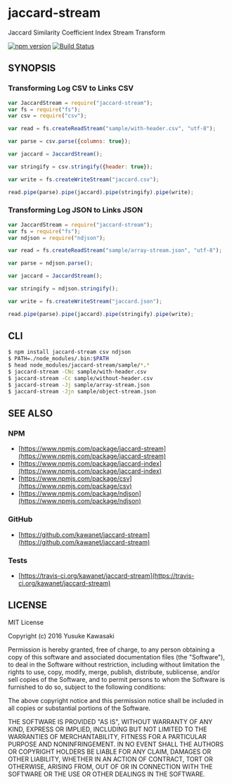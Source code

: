 # jaccard-stream

Jaccard Similarity Coefficient Index Stream Transform

[![npm version](https://badge.fury.io/js/jaccard-stream.svg)](http://badge.fury.io/js/jaccard-stream) [![Build Status](https://travis-ci.org/kawanet/jaccard-stream.svg?branch=master)](https://travis-ci.org/kawanet/jaccard-stream)

## SYNOPSIS

### Transforming Log CSV to Links CSV

```js
var JaccardStream = require("jaccard-stream");
var fs = require("fs");
var csv = require("csv");

var read = fs.createReadStream("sample/with-header.csv", "utf-8");

var parse = csv.parse({columns: true});

var jaccard = JaccardStream();

var stringify = csv.stringify({header: true});

var write = fs.createWriteStream("jaccard.csv");

read.pipe(parse).pipe(jaccard).pipe(stringify).pipe(write);
```

### Transforming Log JSON to Links JSON

```js
var JaccardStream = require("jaccard-stream");
var fs = require("fs");
var ndjson = require("ndjson");

var read = fs.createReadStream("sample/array-stream.json", "utf-8");

var parse = ndjson.parse();

var jaccard = JaccardStream();

var stringify = ndjson.stringify();

var write = fs.createWriteStream("jaccard.json");

read.pipe(parse).pipe(jaccard).pipe(stringify).pipe(write);
```

## CLI

```sh
$ npm install jaccard-stream csv ndjson
$ PATH=./node_modules/.bin:$PATH
$ head node_modules/jaccard-stream/sample/*.*
$ jaccard-stream -CNc sample/with-header.csv
$ jaccard-stream -Cc sample/without-header.csv
$ jaccard-stream -Jj sample/array-stream.json 
$ jaccard-stream -Jjn sample/object-stream.json 
```

## SEE ALSO

### NPM

- [https://www.npmjs.com/package/jaccard-stream](https://www.npmjs.com/package/jaccard-stream)
- [https://www.npmjs.com/package/jaccard-index](https://www.npmjs.com/package/jaccard-index)
- [https://www.npmjs.com/package/csv](https://www.npmjs.com/package/csv)
- [https://www.npmjs.com/package/ndjson](https://www.npmjs.com/package/ndjson)

### GitHub

- [https://github.com/kawanet/jaccard-stream](https://github.com/kawanet/jaccard-stream)

### Tests

- [https://travis-ci.org/kawanet/jaccard-stream](https://travis-ci.org/kawanet/jaccard-stream)

## LICENSE

MIT License

Copyright (c) 2016 Yusuke Kawasaki

Permission is hereby granted, free of charge, to any person obtaining a copy
of this software and associated documentation files (the "Software"), to deal
in the Software without restriction, including without limitation the rights
to use, copy, modify, merge, publish, distribute, sublicense, and/or sell
copies of the Software, and to permit persons to whom the Software is
furnished to do so, subject to the following conditions:

The above copyright notice and this permission notice shall be included in all
copies or substantial portions of the Software.

THE SOFTWARE IS PROVIDED "AS IS", WITHOUT WARRANTY OF ANY KIND, EXPRESS OR
IMPLIED, INCLUDING BUT NOT LIMITED TO THE WARRANTIES OF MERCHANTABILITY,
FITNESS FOR A PARTICULAR PURPOSE AND NONINFRINGEMENT. IN NO EVENT SHALL THE
AUTHORS OR COPYRIGHT HOLDERS BE LIABLE FOR ANY CLAIM, DAMAGES OR OTHER
LIABILITY, WHETHER IN AN ACTION OF CONTRACT, TORT OR OTHERWISE, ARISING FROM,
OUT OF OR IN CONNECTION WITH THE SOFTWARE OR THE USE OR OTHER DEALINGS IN THE
SOFTWARE.
